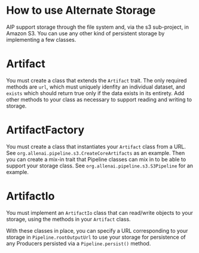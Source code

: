 How to use Alternate Storage
=====

AIP support storage through the file system and, via the s3 sub-project, in Amazon S3. You can use any other kind of persistent storage by implementing a few classes.

# Artifact
You must create a class that extends the `Artifact` trait. The only required methods are `url`, which must uniquely idenfity an individual dataset, and `exists` which should return true only if the data exists in its entirety. Add other methods to your class as necessary to support reading and writing to storage.

# ArtifactFactory
You must create a class that instantiates your `Artifact` class from a URL. See `org.allenai.pipeline.s3.CreateCoreArtifacts` as an example. Then you can create a mix-in trait that Pipeline classes can mix in to be able to support your storage class.  See `org.allenai.pipeline.s3.S3Pipeline` for an example.

# ArtifactIo
You must implement an `ArtifactIo` class that can read/write objects to your storage, using the methods in your `Artifact` class.

With these classes in place, you can specify a URL corresponding to your storage in `Pipeline.rootOutputUrl` to use your storage for persistence of any Producers persisted via a `Pipeline.persist()` method.

